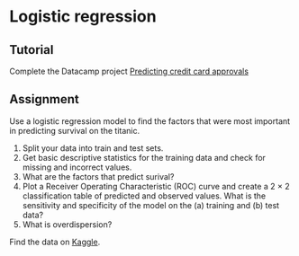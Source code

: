 # Logistic regression

## Tutorial
Complete the Datacamp project [Predicting credit card approvals](https://www.datacamp.com/projects/558)

## Assignment

Use a logistic regression model to find the factors that were most important in predicting survival on the titanic.

1. Split your data into train and test sets.
2. Get basic descriptive statistics for the training data and check for missing and incorrect values.
3. What are the factors that predict surival?
4. Plot a Receiver Operating Characteristic (ROC) curve and create a 2 × 2 classification table of predicted and observed values. What is the sensitivity and specificity of the model on the (a) training and (b) test data?
5. What is overdispersion?


Find the data on [Kaggle](https://www.kaggle.com/biswajee/titanic-dataset/data).
